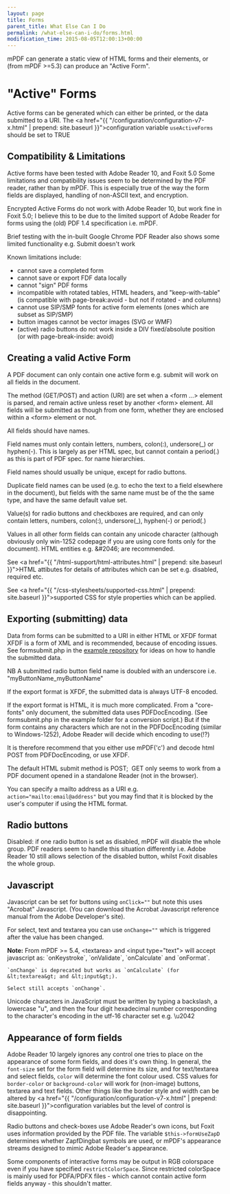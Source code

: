 ```yaml
---
layout: page
title: Forms
parent_title: What Else Can I Do
permalink: /what-else-can-i-do/forms.html
modification_time: 2015-08-05T12:00:13+00:00
---
```


mPDF can generate a static view of HTML forms and their elements, or (from mPDF >=5.3) can produce an "Active Form".

# "Active" Forms

Active forms can be generated which can either be printed, or the data submitted to a URI. The 
<a href="{{ "/configuration/configuration-v7-x.html" | prepend: site.baseurl }}">configuration variable</a>
`useActiveForms` should be set to <span class="smallblock">TRUE</span>

## Compatibility &amp; Limitations

Active forms have been tested with Adobe Reader 10, and Foxit 5.0 Some limitations and compatibility issues seem to be
determined by the PDF reader, rather than by mPDF. This is especially true of the way the form fields are displayed,
handling of non-ASCII text, and encryption.

Encrypted Active Forms do not work with Adobe Reader 10, but work fine in Foxit 5.0; I believe this to be due to the
limited support of Adobe Reader for forms using the (old) PDF 1.4 specification i.e. mPDF.

Brief testing with the in-built Google Chrome PDF Reader also shows some limited functionality e.g. Submit doesn't work

Known limitations include:

- cannot save a completed form
- cannot save or export FDF data locally
- cannot "sign" PDF forms
- incompatible with rotated tables, HTML headers, and "keep-with-table" (is compatible with page-break:avoid - but not
	if rotated - and columns)
- cannot use SIP/SMP fonts for active form elements (ones which are subset as SIP/SMP)
- button images cannot be vector images (SVG or WMF)
- (active) radio buttons do not work inside a DIV fixed/absolute position (or with page-break-inside: avoid)

## Creating a valid Active Form

A PDF document can only contain one active form e.g. submit will work on all fields in the document.

The method (GET/POST) and action (URI) are set when a &lt;form ...&gt; element is parsed, and remain active unless
reset by another &lt;form&gt; element. All fields will be submitted as though from one form, whether they are enclosed
within a &lt;form&gt; element or not.

All fields should have names.

Field names must only contain letters, numbers, colon(:), undersore(_) or hyphen(-). This is largely as per HTML spec,
but cannot contain a period(.) as this is part of PDF spec. for name hierarchies.

Field names should usually be unique, except for radio buttons.

Duplicate field names can be used (e.g. to echo the text to a field elsewhere in the document), but fields with the same
name must be of the the same type, and have the same default value set.

Value(s) for radio buttons and checkboxes are required, and can only contain letters, numbers, colon(:), undersore(_),
hyphen(-) or period(.)

Values in all other form fields can contain any unicode character (although obviously only win-1252 codepage if you are
using core fonts only for the document). HTML entities e.g. &amp;#2046; are recommended.

See <a href="{{ "/html-support/html-attributes.html" | prepend: site.baseurl }}">HTML attibutes</a> for details of
attributes which can be set e.g. disabled, required etc.

See <a href="{{ "/css-stylesheets/supported-css.html" | prepend: site.baseurl }}">supported CSS</a> for style properties
which can be applied.

## Exporting (submitting) data

Data from forms can be submitted to a URI in either HTML or XFDF format
XFDF is a form of XML and is recommended, because of encoding issues. See <span class="filename">formsubmit.php</span>
in the [example repository](https://github.com/mpdf/mpdf-examples) for ideas on how to handle the submitted data.

NB A submitted radio button field name is doubled with an underscore i.e. "myButtonName_myButtonName"

If the export format is XFDF, the submitted data is always UTF-8 encoded.

If the export format is HTML, it is much more complicated. From a "core-fonts" only document, the submitted data uses
PDFDocEncoding. (See <span class="filename">formsubmit.php</span> in the example folder for a conversion script.) But
if the form contains any characters which are not in the PDFDocEncoding (similar to Windows-1252), Adobe Reader will
decide which encoding to use(!?)

It is therefore recommend that you either use mPDF('c') and decode html POST from PDFDocEncoding, or use XFDF.

The default HTML submit method is POST;  GET only seems to work from a PDF document opened in a standalone Reader
(not in the browser).

You can specify a mailto address as a URI e.g. `action="mailto:email@address"` but you may find that it is blocked by
the user's computer if using the HTML format.

## Radio buttons

Disabled: if one radio button is set as disabled, mPDF will disable the whole group. PDF readers seem to handle this
situation differently i.e. Adobe Reader 10 still allows selection of the disabled button, whilst Foxit disables the
whole group.

## Javascript

Javascript can be set for buttons using `onClick=""` but note this uses "Acrobat" Javascript. (You can download the
Acrobat Javascript reference manual from the Adobe Developer's site).

For select, text and textarea you can use `onChange=""` which is triggered after the value has been changed.

<div class="alert alert-info" role="alert">
	<strong>Note:</strong> From mPDF >= 5.4, &lt;textarea&gt; and &lt;input
	type="text"&gt; will accept javascript as: `onKeystroke`, `onValidate`, `onCalculate` and `onFormat`.

    `onChange` is deprecated but works as `onCalculate` (for &lt;textarea&gt; and &lt;input&gt;).

    Select still accepts `onChange`.
</div>

Unicode characters in JavaScript must be written by typing a backslash, a lowercase "u", and then the four digit
hexadecimal number corresponding to the character's encoding in the utf-16 character set e.g. \u2042

## Appearance of form fields

Adobe Reader 10 largely ignores any control one tries to place on the appearance of some form fields, and does it's
own thing. In general, the `font-size` set for the form field will determine its size, and for text/textarea and select
fields, `color` will determine the font colour used. CSS values for `border-color` or `background-color` will work for
(non-image) buttons, textarea and text fields. Other things like the border style and width can be altered by
<a href="{{ "/configuration/configuration-v7-x.html" | prepend: site.baseurl }}">configuration variables</a>
but the level of control is disappointing.

Radio buttons and check-boxes use Adobe Reader's own icons, but Foxit uses information provided by the PDF file. The
variable `$this->formUseZapD` determines whether ZapfDingbat symbols are used, or mPDF's appearance streams designed
to mimic Adobe Reader's appearance.

Some components of interactive forms may be output in RGB colorspace even if you have specified `restrictColorSpace`.
Since restricted colorSpace is mainly used for PDFA/PDFX files - which cannot contain active form fields anyway - this
shouldn't matter.

